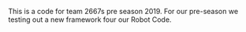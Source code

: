 This is a code for team 2667s pre season 2019. For our pre-season we testing out a new framework four our Robot Code. 

 